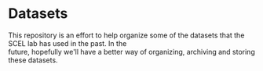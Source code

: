 Datasets
===============

This repository is an effort to help organize some of the
datasets that the SCEL lab has used in the past. In the  
future, hopefully we'll have a better way of organizing, archiving
and storing these datasets.
